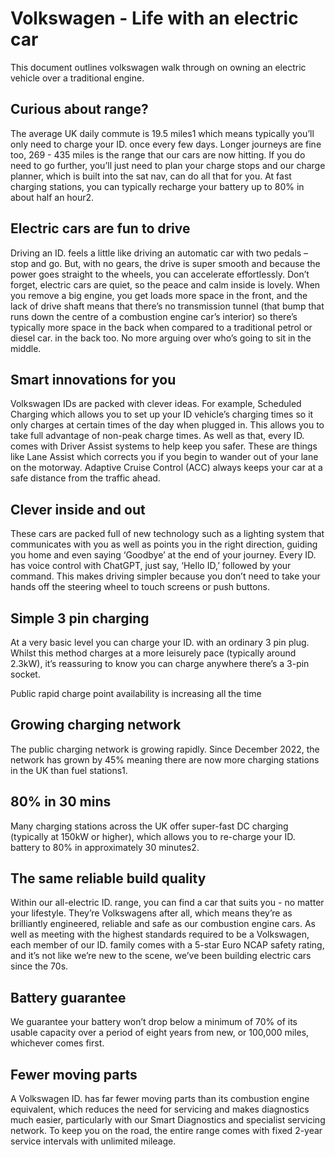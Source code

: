 # Volkswagen - Life with an electric car

This document outlines volkswagen walk through on owning an electric vehicle over a traditional engine.

## Curious about range?

The average UK daily commute is 19.5 miles1 which means typically you’ll only need to charge your ID. once every few days. Longer journeys are fine too, 269 - 435 miles is the range that our cars are now hitting. If you do need to go further, you’ll just need to plan your charge stops and our charge planner, which is built into the sat nav, can do all that for you. At fast charging stations, you can typically recharge your battery up to 80% in about half an hour2.

## Electric cars are fun to drive

Driving an ID. feels a little like driving an automatic car with two pedals – stop and go. But, with no gears, the drive is super smooth and because the power goes straight to the wheels, you can accelerate effortlessly. Don’t forget, electric cars are quiet, so the peace and calm inside is lovely. When you remove a big engine, you get loads more space in the front, and the lack of drive shaft means that there’s no transmission tunnel (that bump that runs down the centre of a combustion engine car’s interior) so there’s typically more space in the back when compared to a traditional petrol or diesel car. in the back too. No more arguing over who’s going to sit in the middle.

## Smart innovations for you

Volkswagen IDs are packed with clever ideas. For example, Scheduled Charging which allows you to set up your ID vehicle’s charging times so it only charges at certain times of the day when plugged in. This allows you to take full advantage of non-peak charge times. As well as that, every ID. comes with Driver Assist systems to help keep you safer. These are things like Lane Assist which corrects you if you begin to wander out of your lane on the motorway. Adaptive Cruise Control (ACC) always keeps your car at a safe distance from the traffic ahead.

## Clever inside and out

These cars are packed full of new technology such as a lighting system that communicates with you as well as points you in the right direction, guiding you home and even saying ‘Goodbye’ at the end of your journey. Every ID. has voice control with ChatGPT, just say, ‘Hello ID,’ followed by your command. This makes driving simpler because you don’t need to take your hands off the steering wheel to touch screens or push buttons.

## Simple 3 pin charging

At a very basic level you can charge your ID. with an ordinary 3 pin plug. Whilst this method charges at a more leisurely pace (typically around 2.3kW), it’s reassuring to know you can charge anywhere there’s a 3-pin socket.

Public rapid charge point availability is increasing all the time

## Growing charging network

The public charging network is growing rapidly. Since December 2022, the network has grown by 45% meaning there are now more charging stations in the UK than fuel stations1.

## 80% in 30 mins

Many charging stations across the UK offer super-fast DC charging (typically at 150kW or higher), which allows you to re-charge your ID. battery to 80% in approximately 30 minutes2.

## The same reliable build quality

Within our all-electric ID. range, you can find a car that suits you - no matter your lifestyle. They’re Volkswagens after all, which means they’re as brilliantly engineered, reliable and safe as our combustion engine cars. As well as meeting with the highest standards required to be a Volkswagen, each member of our ID. family comes with a 5-star Euro NCAP safety rating, and it’s not like we’re new to the scene, we’ve been building electric cars since the 70s.

##  Battery guarantee

We guarantee your battery won’t drop below a minimum of 70% of its usable capacity over a period of eight years from new, or 100,000 miles, whichever comes first.

## Fewer moving parts

A Volkswagen ID. has far fewer moving parts than its combustion engine equivalent, which reduces the need for servicing and makes diagnostics much easier, particularly with our Smart Diagnostics and specialist servicing network. To keep you on the road, the entire range comes with fixed 2-year service intervals with unlimited mileage.
